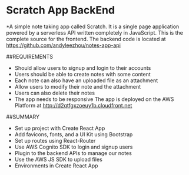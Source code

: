 # Scratch App BackEnd
*A simple note taking app called Scratch. It is a single page application powered by a serverless API written completely in JavaScript. This is the complete source for the frontend. The backend code is located at https://github.com/andyleezhou/notes-app-api

##REQUIREMENTS
* Should allow users to signup and login to their accounts
* Users should be able to create notes with some content
* Each note can also have an uploaded file as an attachment
* Allow users to modify their note and the attachment
* Users can also delete their notes
* The app needs to be responsive
The app is deployed on the AWS Platform at http://d2qtfgxzoeuy1b.cloudfront.net

##SUMMARY
* Set up project with Create React App
* Add favicons, fonts, and a UI Kit using Bootstrap
* Set up routes using React-Router
* Use AWS Cognito SDK to login and signup users
* Plugin to the backend APIs to manage our notes
* Use the AWS JS SDK to upload files
* Environments in Create React App
